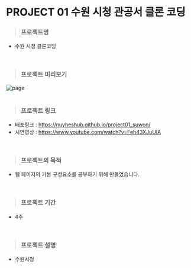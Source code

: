 # PROJECT 01 수원 시청 관공서 클론 코딩

> ### **프로젝트명**

- 수원 시청 클론코딩

<br/>

> ### **프로젝트 미리보기**

<img src="https://github.com/NuyHesHUB/project01_suwon/assets/115362203/6bc92911-871d-4ead-9985-81d4c44237b4" alt="page"/>

<br/>
<br/>

> ### **프로젝트 링크**
 
- 배포링크 : <a href="https://nuyheshub.github.io/project01_suwon/" target="_blank">https://nuyheshub.github.io/project01_suwon/</a>
- 시연영상 : <https://www.youtube.com/watch?v=Feh43XJuUIA>

<br/>

> ### **프로젝트의 목적**

- 웹 페이지의 기본 구성요소를 공부하기 위해 만들었습니다.

<br/>

> ### **프로젝트 기간**

- 4주

<br/>

> ### **프로젝트 설명**

- 수원시청

<br/>